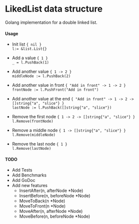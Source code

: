 # LikedList data structure
Golang implementation for a double linked list.

#### Usage
    
- Init list `{ nil }`  
    `l:= &list.List{}`

- Add a value `{ 1 }`  
    `_ = l.PushBack(1)`

- Add another value `{ 1 -> 2 }`  
    `middleNode := l.PushBack(2)`

- Add another value in front `{ "Add in front" -> 1 -> 2 }`  
    `frontNode := l.PushFront("Add in front")`
    
- Add another value at the end `{ "Add in front" -> 1 -> 2 -> []string{"a", "slice"} }`  
    `lastNode := l.PushBack([]string{"a", "slice"})`

- Remove the first node `{ 1 -> 2 -> []string{"a", "slice"} }`  
    `l.Remove(frontNode)`

- Remove a middle node `{ 1 -> []string{"a", "slice"} }`   
    `l.Remove(middleNode)`

- Remove the last node `{ 1 }`  
    `l.Remove(lastNode)`
    
#### TODO
- Add Tests
- Add Benchmarks 
- Add GoDoc
- Add new features
    - InsertAfter(n, afterNode *Node)  
    - InsertBefore(n, beforeNode *Node)
    - MoveToBack(n *Node)
    - MoveToFront(n *Node)
    - MoveAfter(n, afterNode *Node)
    - MoveBefore(n, beforeNode *Node)
          
